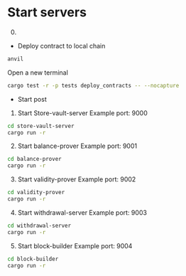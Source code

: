 # Start servers

0. 

- Deploy contract to local chain
```bash
anvil  
```
Open a new terminal
```bash
cargo test -r -p tests deploy_contracts -- --nocapture
```

- Start post

1. Start Store-vault-server
Example port: 9000
```bash
cd store-vault-server
cargo run -r
```

2. Start balance-prover
Example port: 9001
```bash
cd balance-prover
cargo run -r
```

3. Start validity-prover
Example port: 9002
```bash
cd validity-prover
cargo run -r
```

4. Start withdrawal-server
Example port: 9003
```bash
cd withdrawal-server
cargo run -r
```

5. Start block-builder
Example port: 9004
```bash
cd block-builder
cargo run -r
```

